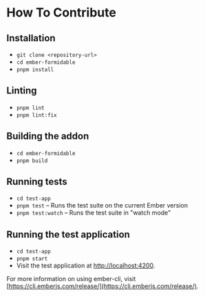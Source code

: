 # How To Contribute

## Installation

- `git clone <repository-url>`
- `cd ember-formidable`
- `pnpm install`

## Linting

- `pnpm lint`
- `pnpm lint:fix`

## Building the addon

- `cd ember-formidable`
- `pnpm build`

## Running tests

- `cd test-app`
- `pnpm test` – Runs the test suite on the current Ember version
- `pnpm test:watch` – Runs the test suite in "watch mode"

## Running the test application

- `cd test-app`
- `pnpm start`
- Visit the test application at [http://localhost:4200](http://localhost:4200).

For more information on using ember-cli, visit [https://cli.emberjs.com/release/](https://cli.emberjs.com/release/).
